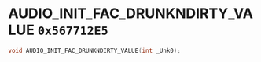 # AUDIO_INIT_FAC_DRUNKNDIRTY_VALUE `0x567712E5`

```cpp
void AUDIO_INIT_FAC_DRUNKNDIRTY_VALUE(int _Unk0);
```